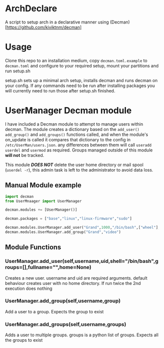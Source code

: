 # ArchDeclare
A script to setup arch in a declarative manner using (Decman)[https://github.com/kiviktnm/decman]

# Usage
Clone this repo to an installation medium, copy `decman.toml.example` to `decman.toml` and configure to your required setup, mount your partitions and run setup.sh

setup.sh sets up a minimal arch setup, installs decman and runs decman on your config. If any commands need to be run after installing packages you will currently need to run those after setup.sh finished.

# UserManager Decman module
I have included a Decman module to attempt to manage users within decman. The module creates a dictionary based on the `add_user()` `add_group()` and `add_groups()` functions called, and when the module's on_update is called it compares that dictionary to the config in `/etc/UserMan/users.json`. any differences between them will call `useradd` `userdel` and `usermod` as required. Groups managed outside of this module **will not** be tracked.

This module ***DOES NOT*** delete the user home directory or mail spool (`userdel -r`), this admin task is left to the administrator to avoid data loss.

## Manual Module example
```python
import decman
from UserMnaager import UserManager

decman.modules += [UserManager()]

decman.packages = ["base","linux","linux-firmware","sudo"]

decman.modules.UserManager.add_user("Grand",1000,"/bin/bash",["wheel"],"Grand_UK","/home/grand")
decman.modules.UserManager.add_group("Grand","video")
```

## Module Functions
### UserManager.add_user(self,username,uid,shell="/bin/bash",groups=[],fullname="",home=None)
Creates a new user. username and uid are required arguments. default behaviour creates user with no home directory. If run twice the 2nd execution does nothing
### UserManager.add_group(self,username,group)
Add a user to a group. Expects the group to exist
### UserManager.add_groups(self,username,groups)
Adds a user to multiple groups. groups is a python list of groups. Expects all the groups to exist